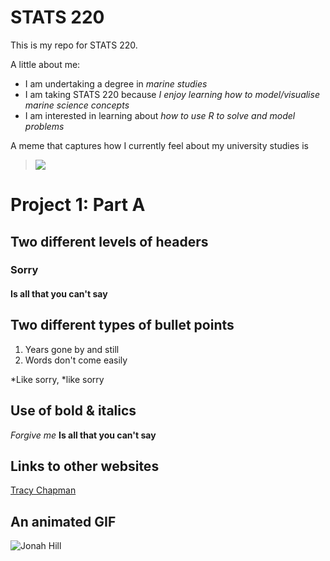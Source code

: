 # STATS 220

This is my repo for STATS 220. 

A little about me:

- I am undertaking a degree in *marine studies*
- I am taking STATS 220 because *I enjoy learning how to model/visualise marine science concepts*
- I am interested in learning about *how to use R to solve and model problems*

A meme that captures how I currently feel about my university studies is 
> ![](https://us1.discourse-cdn.com/spiceworks/original/4X/2/e/f/2efafa8251e02022223ac4902d7328877a769b8a.gif)

# Project 1: Part A
## Two different levels of headers
### Sorry
#### Is all that you can't say

## Two different types of bullet points
1. Years gone by and still
2. Words don't come easily

*Like sorry, 
*like sorry

## Use of bold & italics
*Forgive me*
**Is all that you can't say**

## Links to other websites
[Tracy Chapman](https://i.scdn.co/image/ab67616d0000b27390b8a540137ee2a718a369f9)

## An animated GIF 
![Jonah Hill](https://i.giphy.com/5GoVLqeAOo6PK.webp)

